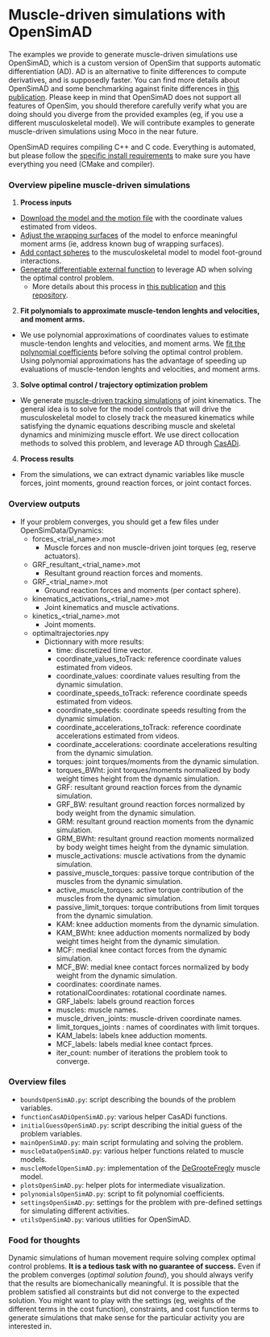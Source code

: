 # Muscle-driven simulations with OpenSimAD

The examples we provide to generate muscle-driven simulations use OpenSimAD, which is a custom version of OpenSim that supports automatic differentiation (AD). AD is an alternative to finite differences to compute derivatives, and is supposedly faster. You can find more details about OpenSimAD and some benchmarking against finite differences in [this publication](https://journals.plos.org/plosone/article/comments?id=10.1371/journal.pone.0217730). Please keep in mind that OpenSimAD does not support all features of OpenSim, you should therefore carefully verify what you are doing should you diverge from the provided examples (eg, if you use a different musculoskeletal model). We will contribute examples to generate muscle-driven simulations using Moco in the near future.

OpenSimAD requires compiling C++ and C code. Everything is automated, but please follow the [specific install requirements](https://github.com/stanfordnmbl/opencap-processing#install-requirements-to-run-muscle-driven-simulations) to make sure you have everything you need (CMake and compiler).

### Overview pipeline muscle-driven simulations
1. **Process inputs**
  - [Download the model and the motion file](https://github.com/stanfordnmbl/opencap-processing/blob/main/UtilsDynamicSimulations/OpenSimAD/utilsOpenSimAD.py#L1912) with the coordinate values estimated from videos.
  - [Adjust the wrapping surfaces](https://github.com/stanfordnmbl/opencap-processing/blob/main/UtilsDynamicSimulations/OpenSimAD/utilsOpenSimAD.py#L1917) of the model to enforce meaningful moment arms (ie, address known bug of wrapping surfaces).
  - [Add contact spheres](https://github.com/stanfordnmbl/opencap-processing/blob/main/UtilsDynamicSimulations/OpenSimAD/utilsOpenSimAD.py#L1919) to the musculoskeletal model to model foot-ground interactions.
  - [Generate differentiable external function](https://github.com/stanfordnmbl/opencap-processing/blob/main/UtilsDynamicSimulations/OpenSimAD/utilsOpenSimAD.py#L1921) to leverage AD when solving the optimal control problem.
    - More details about this process in [this publication](https://journals.plos.org/plosone/article/comments?id=10.1371/journal.pone.0217730) and [this repository](https://github.com/antoinefalisse/opensimAD).
2. **Fit polynomials to approximate muscle-tendon lenghts and velocities, and moment arms.**
  - We use polynomial approximations of coordinates values to estimate muscle-tendon lenghts and velocities, and moment arms. We [fit the polynomial coefficients](https://github.com/stanfordnmbl/opencap-processing/blob/main/UtilsDynamicSimulations/OpenSimAD/mainOpenSimAD.py#L541) before solving the optimal control problem. Using polynomial approximations has the advantage of speeding up evaluations of muscle-tendon lenghts and velocities, and moment arms.
3. **Solve optimal control / trajectory optimization problem**
- We generate [muscle-driven tracking simulations](https://github.com/stanfordnmbl/opencap-processing/blob/main/UtilsDynamicSimulations/OpenSimAD/mainOpenSimAD.py#L999) of joint kinematics. The general idea is to solve for the model controls that will drive the musculoskeletal model to closely track the measured kinematics while satisfying the dynamic equations describing muscle and skeletal dynamics and minimizing muscle effort. We use direct collocation methods to solved this problem, and leverage AD through [CasADi](https://web.casadi.org/).
4. **Process results**
- From the simulations, we can extract dynamic variables like muscle forces, joint moments, ground reaction forces, or joint contact forces.

### Overview outputs
- If your problem converges, you should get a few files under OpenSimData/Dynamics:
  - forces_<trial_name>.mot
    - Muscle forces and non muscle-driven joint torques (eg, reserve actuators).
  - GRF_resultant_<trial_name>.mot
    - Resultant ground reaction forces and moments.
  - GRF_<trial_name>.mot
    - Ground reaction forces and moments (per contact sphere).
  - kinematics_activations_<trial_name>.mot
    - Joint kinematics and muscle activations.
  - kinetics_<trial_name>.mot
    - Joint moments.
  - optimaltrajectories.npy
    - Dictionnary with more results:
      - time: discretized time vector.
      - coordinate_values_toTrack: reference coordinate values estimated from videos.
      - coordinate_values: coordinate values resulting from the dynamic simulation.
      - coordinate_speeds_toTrack: reference coordinate speeds estimated from videos.
      - coordinate_speeds: coordinate speeds resulting from the dynamic simulation.
      - coordinate_accelerations_toTrack: reference coordinate accelerations estimated from videos.
      - coordinate_accelerations: coordinate accelerations resulting from the dynamic simulation.
      - torques: joint torques/moments from the dynamic simulation.
      - torques_BWht: joint torques/moments normalized by body weight times height from the dynamic simulation.
      - GRF: resultant ground reaction forces from the dynamic simulation.
      - GRF_BW: resultant ground reaction forces normalized by body weight from the dynamic simulation.
      - GRM: resultant ground reaction moments from the dynamic simulation.
      - GRM_BWht: resultant ground reaction moments normalized by body weight times height from the dynamic simulation.
      - muscle_activations: muscle activations from the dynamic simulation.
      - passive_muscle_torques: passive torque contribution of the muscles from the dynamic simulation.
      - active_muscle_torques: active torque contribution of the muscles from the dynamic simulation.
      - passive_limit_torques: torque contributions from limit torques from the dynamic simulation.
      - KAM: knee adduction moments from the dynamic simulation.
      - KAM_BWht: knee adduction moments normalized by body weight times height from the dynamic simulation.
      - MCF: medial knee contact forces from the dynamic simulation.
      - MCF_BW: medial knee contact forces normalized by body weight from the dynamic simulation.
      - coordinates: coordinate names.
      - rotationalCoordinates: rotational coordinate names.
      - GRF_labels: labels ground reaction forces
      - muscles: muscle names.
      - muscle_driven_joints: muscle-driven coordinate names.
      - limit_torques_joints : names of coordinates with limit torques.
      - KAM_labels: labels knee adduction moments.
      - MCF_labels: labels medial knee contact fprces.
      - iter_count: number of iterations the problem took to converge.

### Overview files
- `boundsOpenSimAD.py`: script describing the bounds of the problem variables.
- `functionCasADiOpenSimAD.py`: various helper CasADi functions.
- `initialGuessOpenSimAD.py`: script describing the initial guess of the problem variables.
- `mainOpenSimAD.py`: main script formulating and solving the problem.
- `muscleDataOpenSimAD.py`: various helper functions related to muscle models.
- `muscleModelOpenSimAD.py`: implementation of the [DeGrooteFregly](https://pubmed.ncbi.nlm.nih.gov/27001399/) muscle model.
- `plotsOpenSimAD.py`: helper plots for intermediate visualization.
- `polynomialsOpenSimAD.py`: script to fit polynomial coefficients.
- `settingsOpenSimAD.py`: settings for the problem with pre-defined settings for simulating different activities.
- `utilsOpenSimAD.py`: various utilities for OpenSimAD.

### Food for thoughts

Dynamic simulations of human movement require solving complex optimal control problems. **It is a tedious task with no guarantee of success.** Even if the problem converges (*optimal solution found*), you should always verify that the results are biomechanically meaningful. It is possible that the problem satisfied all constraints but did not converge to the expected solution. You might want to play with the settings (eg, weights of the different terms in the cost function), constraints, and cost function terms to generate simulations that make sense for the particular activity you are interested in.
